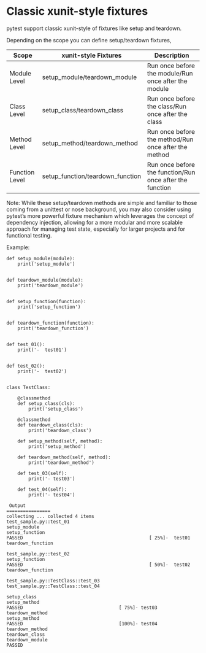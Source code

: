# Classic xunit-style fixtures

pytest support classic xunit-style of fixtures like setup and teardown.

Depending on the scope you can define setup/teardown fixtures,

|Scope|xunit-style Fixtures|Description|
|-----|--------|-----------|
|Module Level| setup_module/teardown_module|Run once before the module/Run once after the module|
|Class Level| setup_class/teardown_class|Run once before the class/Run once after the class|
|Method Level|setup_method/teardown_method|Run once before the method/Run once after the method|
|Function Level|setup_function/teardown_function|Run once before the function/Run once after the function|

Note: While these setup/teardown methods are simple and familiar to those coming from a unittest or nose background, you may also consider using pytest’s more powerful fixture mechanism which leverages the concept of dependency injection, allowing for a more modular and more scalable approach for managing test state, especially for larger projects and for functional testing.

Example:
```
def setup_module(module):
    print('setup_module')


def teardown_module(module):
    print('teardown_module')


def setup_function(function):
    print('setup_function')


def teardown_function(function):
    print('teardown_function')


def test_01():
    print('-  test01')


def test_02():
    print('-  test02')


class TestClass:

    @classmethod
    def setup_class(cls):
        print('setup_class')

    @classmethod
    def teardown_class(cls):
        print('teardown_class')

    def setup_method(self, method):
        print('setup_method')

    def teardown_method(self, method):
        print('teardown_method')

    def test_03(self):
        print('- test03')

    def test_04(self):
        print('- test04')
        
 Output
================
collecting ... collected 4 items
test_sample.py::test_01 
setup_module
setup_function
PASSED                                              [ 25%]-  test01
teardown_function

test_sample.py::test_02 
setup_function
PASSED                                              [ 50%]-  test02
teardown_function

test_sample.py::TestClass::test_03 
test_sample.py::TestClass::test_04 

setup_class
setup_method
PASSED                                   [ 75%]- test03
teardown_method
setup_method
PASSED                                   [100%]- test04
teardown_method
teardown_class
teardown_module
PASSED 
```